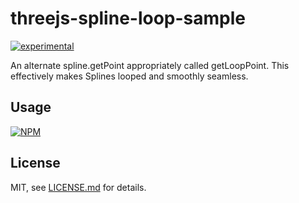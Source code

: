 # threejs-spline-loop-sample

[![experimental](http://badges.github.io/stability-badges/dist/experimental.svg)](http://github.com/badges/stability-badges)

An alternate spline.getPoint appropriately called getLoopPoint. This effectively makes Splines looped and smoothly seamless.

## Usage

[![NPM](https://nodei.co/npm/threejs-spline-loop-sample.png)](https://nodei.co/npm/threejs-spline-loop-sample/)

## License

MIT, see [LICENSE.md](http://github.com/bunnybones1/threejs-spline-loop-sample/blob/master/LICENSE.md) for details.
